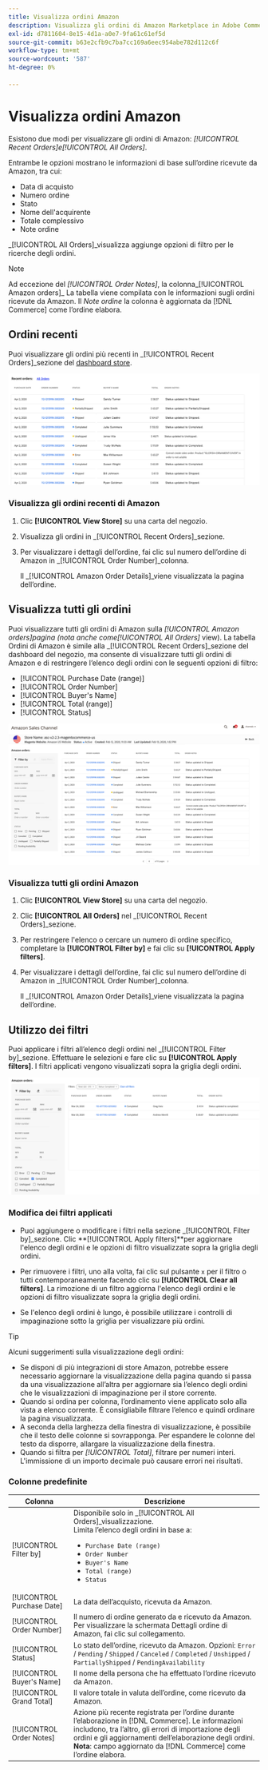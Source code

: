 ```yaml
---
title: Visualizza ordini Amazon
description: Visualizza gli ordini di Amazon Marketplace in Adobe Commerce o nell’amministratore di Magento Open Source.
exl-id: d7811604-8e15-4d1a-a0e7-9fa61c61ef5d
source-git-commit: b63e2cfb9c7ba7cc169a6eec954abe782d112c6f
workflow-type: tm+mt
source-wordcount: '587'
ht-degree: 0%

---
```


# Visualizza ordini Amazon

Esistono due modi per visualizzare gli ordini di Amazon: _[!UICONTROL Recent Orders]_e_[!UICONTROL All Orders]_.

Entrambe le opzioni mostrano le informazioni di base sull’ordine ricevute da Amazon, tra cui:

- Data di acquisto
- Numero ordine
- Stato
- Nome dell&#39;acquirente
- Totale complessivo
- Note ordine

_[!UICONTROL All Orders]_visualizza aggiunge opzioni di filtro per le ricerche degli ordini.

>[!NOTE]
>
>Ad eccezione del _[!UICONTROL Order Notes]_, la colonna_[!UICONTROL Amazon orders]_ La tabella viene compilata con le informazioni sugli ordini ricevute da Amazon. Il _Note ordine_ la colonna è aggiornata da [!DNL Commerce] come l’ordine elabora.

## Ordini recenti

Puoi visualizzare gli ordini più recenti in _[!UICONTROL Recent Orders]_sezione del [dashboard store](./amazon-store-dashboard.md).

![Ordini recenti](assets/amazon-recent-orders-imported.png)

### Visualizza gli ordini recenti di Amazon

1. Clic **[!UICONTROL View Store]** su una carta del negozio.

1. Visualizza gli ordini in _[!UICONTROL Recent Orders]_sezione.

1. Per visualizzare i dettagli dell’ordine, fai clic sul numero dell’ordine di Amazon in _[!UICONTROL Order Number]_colonna.

   Il _[!UICONTROL Amazon Order Details]_viene visualizzata la pagina dell’ordine.

## Visualizza tutti gli ordini

Puoi visualizzare tutti gli ordini di Amazon sulla _[!UICONTROL Amazon orders]_pagina (nota anche come_[!UICONTROL All Orders]_ view). La tabella Ordini di Amazon è simile alla _[!UICONTROL Recent Orders]_sezione del dashboard del negozio, ma consente di visualizzare tutti gli ordini di Amazon e di restringere l’elenco degli ordini con le seguenti opzioni di filtro:

- [!UICONTROL Purchase Date (range)]
- [!UICONTROL Order Number]
- [!UICONTROL Buyer's Name]
- [!UICONTROL Total (range)]
- [!UICONTROL Status]

![Ordini Amazon](assets/amazon-orders-list-all.png)

### Visualizza tutti gli ordini Amazon

1. Clic **[!UICONTROL View Store]** su una carta del negozio.

1. Clic **[!UICONTROL All Orders]** nel _[!UICONTROL Recent Orders]_sezione.

1. Per restringere l&#39;elenco o cercare un numero di ordine specifico, completare la **[!UICONTROL Filter by]** e fai clic su **[!UICONTROL Apply filters]**.

1. Per visualizzare i dettagli dell’ordine, fai clic sul numero dell’ordine di Amazon in _[!UICONTROL Order Number]_colonna.

   Il _[!UICONTROL Amazon Order Details]_viene visualizzata la pagina dell’ordine.

## Utilizzo dei filtri

Puoi applicare i filtri all’elenco degli ordini nel _[!UICONTROL Filter by]_sezione. Effettuare le selezioni e fare clic su **[!UICONTROL Apply filters]**. I filtri applicati vengono visualizzati sopra la griglia degli ordini.

![Filtri per visualizzare gli ordini di Amazon](assets/amazon-orders-filter-view.png)

### Modifica dei filtri applicati

- Puoi aggiungere o modificare i filtri nella sezione _[!UICONTROL Filter by]_sezione. Clic **[!UICONTROL Apply filters]**per aggiornare l&#39;elenco degli ordini e le opzioni di filtro visualizzate sopra la griglia degli ordini.

- Per rimuovere i filtri, uno alla volta, fai clic sul pulsante `x` per il filtro o tutti contemporaneamente facendo clic su **[!UICONTROL Clear all filters]**. La rimozione di un filtro aggiorna l&#39;elenco degli ordini e le opzioni di filtro visualizzate sopra la griglia degli ordini.

- Se l&#39;elenco degli ordini è lungo, è possibile utilizzare i controlli di impaginazione sotto la griglia per visualizzare più ordini.

>[!TIP]
>
>Alcuni suggerimenti sulla visualizzazione degli ordini:
>
>- Se disponi di più integrazioni di store Amazon, potrebbe essere necessario aggiornare la visualizzazione della pagina quando si passa da una visualizzazione all’altra per aggiornare sia l’elenco degli ordini che le visualizzazioni di impaginazione per il store corrente.
>- Quando si ordina per colonna, l’ordinamento viene applicato solo alla vista a elenco corrente. È consigliabile filtrare l’elenco e quindi ordinare la pagina visualizzata.
>- A seconda della larghezza della finestra di visualizzazione, è possibile che il testo delle colonne si sovrapponga. Per espandere le colonne del testo da disporre, allargare la visualizzazione della finestra.
>- Quando si filtra per _[!UICONTROL Total]_, filtrare per numeri interi. L&#39;immissione di un importo decimale può causare errori nei risultati.


### Colonne predefinite

| Colonna | Descrizione |
|---|---|
| [!UICONTROL Filter by] | Disponibile solo in _[!UICONTROL All Orders]_visualizzazione.<br>Limita l’elenco degli ordini in base a:<ul><li>`Purchase Date (range)`</li><li>`Order Number`</li><li>`Buyer's Name`</li><li>`Total (range)`</li><li>`Status`</li></ul> |
| [!UICONTROL Purchase Date] | La data dell’acquisto, ricevuta da Amazon. |
| [!UICONTROL Order Number] | Il numero di ordine generato da e ricevuto da Amazon. Per visualizzare la schermata Dettagli ordine di Amazon, fai clic sul collegamento. |
| [!UICONTROL Status] | Lo stato dell’ordine, ricevuto da Amazon. Opzioni: `Error` / `Pending` / `Shipped` / `Canceled` / `Completed` / `Unshipped` / `PartiallyShipped` / `PendingAvailability` |
| [!UICONTROL Buyer's Name] | Il nome della persona che ha effettuato l’ordine ricevuto da Amazon. |
| [!UICONTROL Grand Total] | Il valore totale in valuta dell’ordine, come ricevuto da Amazon. |
| [!UICONTROL Order Notes] | Azione più recente registrata per l’ordine durante l’elaborazione in [!DNL Commerce]. Le informazioni includono, tra l’altro, gli errori di importazione degli ordini e gli aggiornamenti dell’elaborazione degli ordini.<br>**Nota**: campo aggiornato da [!DNL Commerce] come l’ordine elabora. |
